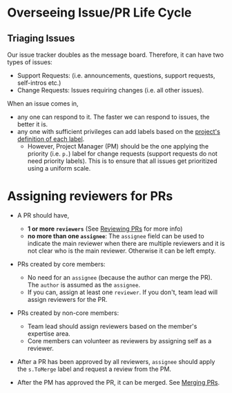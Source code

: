# Overseeing Issue/PR Life Cycle

## Triaging Issues

Our issue tracker doubles as the message board. Therefore, it can have two types of issues:
* Support Requests: (i.e. announcements, questions, support requests, self-intros etc.) 
* Change Requests: Issues requiring changes (i.e. all other issues).
 
When an issue comes in, 

* any one can respond to it. The faster we can respond to issues, the better it is.
* any one with sufficient privileges can add labels based on the [project's definition of each label](DefiningLabels.md).
  * However, Project Manager (PM) should be the one applying the priority (i.e. `p.`) label 
    for change requests (support requests do not need priority labels). This is to ensure that all issues get
    prioritized using a uniform scale.

# Assigning reviewers for PRs

* A PR should have,
  * **1 or more `reviewers`** (See [Reviewing PRs](ReviewingPrs.md) for more info)
  * **no more than one `assignee`**: The `assignee` field can be used to indicate the main reviewer when there are 
    multiple reviewers and it is not clear who is the main reviewer. Otherwise it can be left empty.
  
* PRs created by core members:
  * No need for an `assignee` (because the author can merge the PR). The `author` is assumed as the `assignee`.
  * If you can, assign at least one `reviewer`. If you don't, team lead will assign reviewers for the PR.
  
* PRs created by non-core members:
  * Team lead should assign reviewers based on the member's expertise area. 
  * Core members can volunteer as reviewers by assigning self as a reviewer.

* After a PR has been approved by all reviewers, `assignee` should apply the `s.ToMerge` label and request a 
  review from the PM.
  
* After the PM has approved the PR, it can be merged. See [Merging PRs](MergingPrs.md).
 
